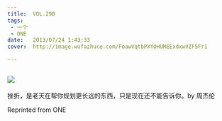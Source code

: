 ```yaml
---
title:	VOL.290
tags:
 - 一个
 - ONE
date:	2013/07/24 1:43:33
cover:	http://image.wufazhuce.com/FoawVqtbPXYOHUMEExdxwVZF5Fr1

---
```

![](http://image.wufazhuce.com/FoawVqtbPXYOHUMEExdxwVZF5Fr1)
---

挫折，是老天在帮你规划更长远的东西，只是现在还不能告诉你。by 周杰伦
 
Reprinted from ONE
